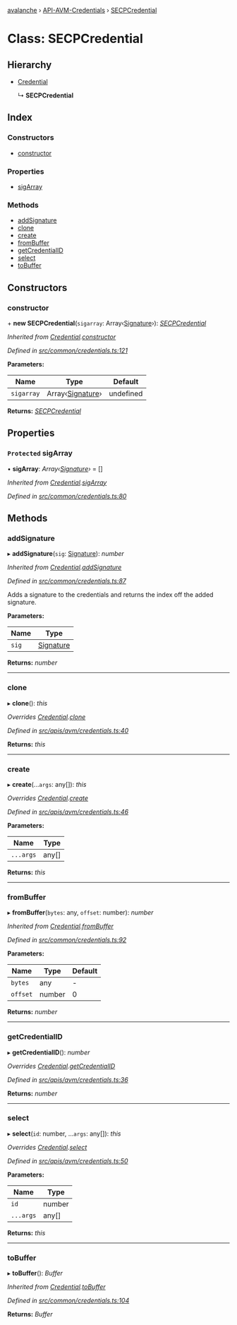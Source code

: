 [avalanche](../README.md) › [API-AVM-Credentials](../modules/api_avm_credentials.md) › [SECPCredential](api_avm_credentials.secpcredential.md)

# Class: SECPCredential

## Hierarchy

* [Credential](common_signature.credential.md)

  ↳ **SECPCredential**

## Index

### Constructors

* [constructor](api_avm_credentials.secpcredential.md#constructor)

### Properties

* [sigArray](api_avm_credentials.secpcredential.md#protected-sigarray)

### Methods

* [addSignature](api_avm_credentials.secpcredential.md#addsignature)
* [clone](api_avm_credentials.secpcredential.md#clone)
* [create](api_avm_credentials.secpcredential.md#create)
* [fromBuffer](api_avm_credentials.secpcredential.md#frombuffer)
* [getCredentialID](api_avm_credentials.secpcredential.md#getcredentialid)
* [select](api_avm_credentials.secpcredential.md#select)
* [toBuffer](api_avm_credentials.secpcredential.md#tobuffer)

## Constructors

###  constructor

\+ **new SECPCredential**(`sigarray`: Array‹[Signature](common_signature.signature.md)›): *[SECPCredential](api_avm_credentials.secpcredential.md)*

*Inherited from [Credential](common_signature.credential.md).[constructor](common_signature.credential.md#constructor)*

*Defined in [src/common/credentials.ts:121](https://github.com/ava-labs/avalanche.js/blob/a2feb77/src/common/credentials.ts#L121)*

**Parameters:**

Name | Type | Default |
------ | ------ | ------ |
`sigarray` | Array‹[Signature](common_signature.signature.md)› | undefined |

**Returns:** *[SECPCredential](api_avm_credentials.secpcredential.md)*

## Properties

### `Protected` sigArray

• **sigArray**: *Array‹[Signature](common_signature.signature.md)›* = []

*Inherited from [Credential](common_signature.credential.md).[sigArray](common_signature.credential.md#protected-sigarray)*

*Defined in [src/common/credentials.ts:80](https://github.com/ava-labs/avalanche.js/blob/a2feb77/src/common/credentials.ts#L80)*

## Methods

###  addSignature

▸ **addSignature**(`sig`: [Signature](common_signature.signature.md)): *number*

*Inherited from [Credential](common_signature.credential.md).[addSignature](common_signature.credential.md#addsignature)*

*Defined in [src/common/credentials.ts:87](https://github.com/ava-labs/avalanche.js/blob/a2feb77/src/common/credentials.ts#L87)*

Adds a signature to the credentials and returns the index off the added signature.

**Parameters:**

Name | Type |
------ | ------ |
`sig` | [Signature](common_signature.signature.md) |

**Returns:** *number*

___

###  clone

▸ **clone**(): *this*

*Overrides [Credential](common_signature.credential.md).[clone](common_signature.credential.md#abstract-clone)*

*Defined in [src/apis/avm/credentials.ts:40](https://github.com/ava-labs/avalanche.js/blob/a2feb77/src/apis/avm/credentials.ts#L40)*

**Returns:** *this*

___

###  create

▸ **create**(...`args`: any[]): *this*

*Overrides [Credential](common_signature.credential.md).[create](common_signature.credential.md#abstract-create)*

*Defined in [src/apis/avm/credentials.ts:46](https://github.com/ava-labs/avalanche.js/blob/a2feb77/src/apis/avm/credentials.ts#L46)*

**Parameters:**

Name | Type |
------ | ------ |
`...args` | any[] |

**Returns:** *this*

___

###  fromBuffer

▸ **fromBuffer**(`bytes`: any, `offset`: number): *number*

*Inherited from [Credential](common_signature.credential.md).[fromBuffer](common_signature.credential.md#frombuffer)*

*Defined in [src/common/credentials.ts:92](https://github.com/ava-labs/avalanche.js/blob/a2feb77/src/common/credentials.ts#L92)*

**Parameters:**

Name | Type | Default |
------ | ------ | ------ |
`bytes` | any | - |
`offset` | number | 0 |

**Returns:** *number*

___

###  getCredentialID

▸ **getCredentialID**(): *number*

*Overrides [Credential](common_signature.credential.md).[getCredentialID](common_signature.credential.md#abstract-getcredentialid)*

*Defined in [src/apis/avm/credentials.ts:36](https://github.com/ava-labs/avalanche.js/blob/a2feb77/src/apis/avm/credentials.ts#L36)*

**Returns:** *number*

___

###  select

▸ **select**(`id`: number, ...`args`: any[]): *this*

*Overrides [Credential](common_signature.credential.md).[select](common_signature.credential.md#abstract-select)*

*Defined in [src/apis/avm/credentials.ts:50](https://github.com/ava-labs/avalanche.js/blob/a2feb77/src/apis/avm/credentials.ts#L50)*

**Parameters:**

Name | Type |
------ | ------ |
`id` | number |
`...args` | any[] |

**Returns:** *this*

___

###  toBuffer

▸ **toBuffer**(): *Buffer*

*Inherited from [Credential](common_signature.credential.md).[toBuffer](common_signature.credential.md#tobuffer)*

*Defined in [src/common/credentials.ts:104](https://github.com/ava-labs/avalanche.js/blob/a2feb77/src/common/credentials.ts#L104)*

**Returns:** *Buffer*
